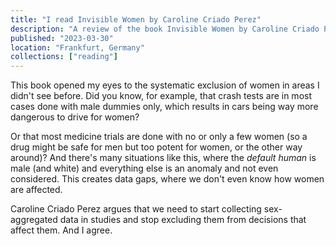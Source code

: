 ```yaml
---
title: "I read Invisible Women by Caroline Criado Perez"
description: "A review of the book Invisible Women by Caroline Criado Perez"
published: "2023-03-30"
location: "Frankfurt, Germany"
collections: ["reading"]
---
```


This book opened my eyes to the systematic exclusion of women in areas I didn't see before.
Did you know, for example, that crash tests are in most cases done with male dummies only, which results in cars being way more dangerous to drive for women?

<!-- more -->

Or that most medicine trials are done with no or only a few women (so a drug might be safe for men but too potent for women, or the other way around)?
And there's many situations like this, where the _default human_ is male (and white) and everything else is an anomaly and not even considered.
This creates data gaps, where we don't even know how women are affected.

Caroline Criado Perez argues that we need to start collecting sex-aggregated data in studies and stop excluding them from decisions that affect them.
And I agree.
